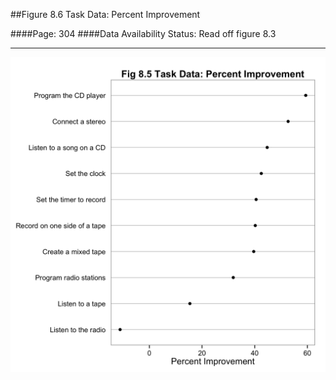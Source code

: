 ##Figure 8.6 Task Data: Percent Improvement

####Page: 304
####Data Availability Status: Read off figure 8.3
***
![`Task Data: Percent Improvement`](fig08-06_task-data-percent-improvement.png)


